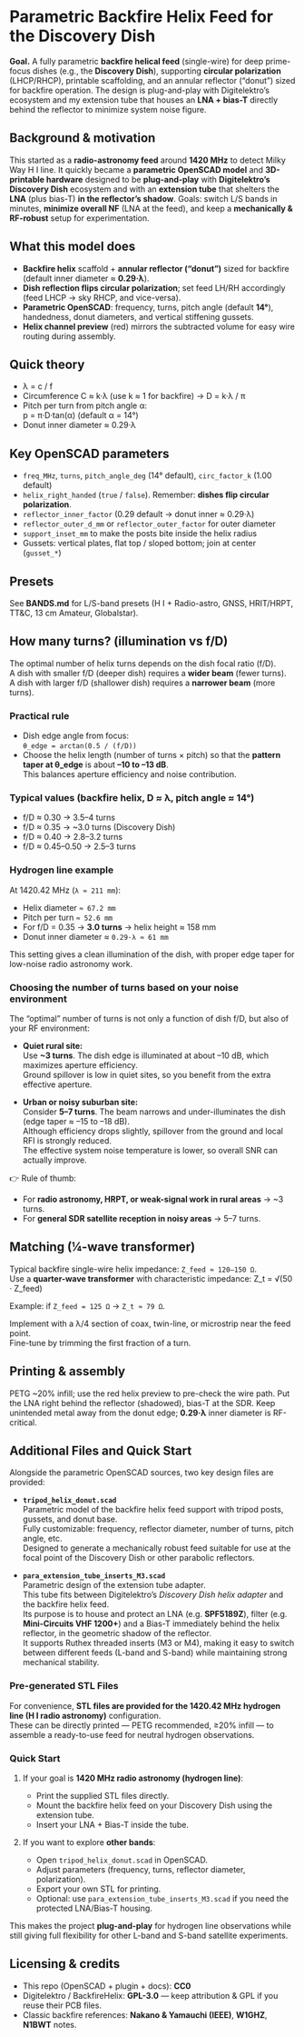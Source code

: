 # Parametric Backfire Helix Feed for the Discovery Dish

**Goal.** A fully parametric **backfire helical feed** (single-wire) for deep prime-focus dishes (e.g., the **Discovery Dish**), supporting **circular polarization** (LHCP/RHCP), printable scaffolding, and an annular reflector (“donut”) sized for backfire operation. The design is plug-and-play with Digitelektro’s ecosystem and my extension tube that houses an **LNA + bias-T** directly behind the reflector to minimize system noise figure.

## Background & motivation

This started as a **radio-astronomy feed** around **1420 MHz** to detect Milky Way H I line. It quickly became a **parametric OpenSCAD model** and **3D-printable hardware** designed to be **plug-and-play** with **Digitelektro’s Discovery Dish** ecosystem and with an **extension tube** that shelters the **LNA** (plus bias-T) **in the reflector’s shadow**. Goals: switch L/S bands in minutes, **minimize overall NF** (LNA at the feed), and keep a **mechanically & RF-robust** setup for experimentation.

## What this model does

- **Backfire helix** scaffold + **annular reflector (“donut”)** sized for backfire (default inner diameter ≈ **0.29·λ**).
- **Dish reflection flips circular polarization**; set feed LH/RH accordingly (feed LHCP → sky RHCP, and vice-versa).
- **Parametric OpenSCAD**: frequency, turns, pitch angle (default **14°**), handedness, donut diameters, and vertical stiffening gussets.
- **Helix channel preview** (red) mirrors the subtracted volume for easy wire routing during assembly.

## Quick theory

- λ = c / f
- Circumference C ≈ k·λ (use k ≈ 1 for backfire) → D = k·λ / π
- Pitch per turn from pitch angle α:  
  p = π·D·tan(α)  (default α = 14°)
- Donut inner diameter ≈ 0.29·λ

## Key OpenSCAD parameters

- `freq_MHz`, `turns`, `pitch_angle_deg` (14° default), `circ_factor_k` (1.00 default)
- `helix_right_handed` (`true` / `false`). Remember: **dishes flip circular polarization**.
- `reflector_inner_factor` (0.29 default → donut inner ≈ 0.29·λ)
- `reflector_outer_d_mm` or `reflector_outer_factor` for outer diameter
- `support_inset_mm` to make the posts bite inside the helix radius
- Gussets: vertical plates, flat top / sloped bottom; join at center (`gusset_*`)

## Presets

See **BANDS.md** for L/S-band presets (H I + Radio-astro, GNSS, HRIT/HRPT, TT&C, 13 cm Amateur, Globalstar).

## How many turns? (illumination vs f/D)

The optimal number of helix turns depends on the dish focal ratio (f/D).  
A dish with smaller f/D (deeper dish) requires a **wider beam** (fewer turns).  
A dish with larger f/D (shallower dish) requires a **narrower beam** (more turns).

### Practical rule
- Dish edge angle from focus:  
  `θ_edge = arctan(0.5 / (f/D))`  
- Choose the helix length (number of turns × pitch) so that the **pattern taper at θ_edge** is about **–10 to –13 dB**.  
  This balances aperture efficiency and noise contribution.

### Typical values (backfire helix, D ≈ λ, pitch angle ≈ 14°)
- f/D ≈ 0.30 → 3.5–4 turns  
- f/D ≈ 0.35 → ~3.0 turns (Discovery Dish)  
- f/D ≈ 0.40 → 2.8–3.2 turns  
- f/D ≈ 0.45–0.50 → 2.5–3 turns

### Hydrogen line example
At 1420.42 MHz (`λ ≈ 211 mm`):  
- Helix diameter `≈ 67.2 mm`  
- Pitch per turn `≈ 52.6 mm`  
- For f/D = 0.35 → **3.0 turns** → helix height ≈ 158 mm  
- Donut inner diameter ≈ `0.29·λ ≈ 61 mm`  

This setting gives a clean illumination of the dish, with proper edge taper for low-noise radio astronomy work.

### Choosing the number of turns based on your noise environment

The “optimal” number of turns is not only a function of dish f/D, but also of your RF environment:

- **Quiet rural site:**  
  Use **~3 turns**. The dish edge is illuminated at about –10 dB, which maximizes aperture efficiency.  
  Ground spillover is low in quiet sites, so you benefit from the extra effective aperture.

- **Urban or noisy suburban site:**  
  Consider **5–7 turns**. The beam narrows and under-illuminates the dish (edge taper ≈ –15 to –18 dB).  
  Although efficiency drops slightly, spillover from the ground and local RFI is strongly reduced.  
  The effective system noise temperature is lower, so overall SNR can actually improve.

👉 Rule of thumb:  
- For **radio astronomy, HRPT, or weak-signal work in rural areas** → ~3 turns.  
- For **general SDR satellite reception in noisy areas** → 5–7 turns.


## Matching (¼-wave transformer)

Typical backfire single-wire helix impedance: `Z_feed ≈ 120–150 Ω`.  
Use a **quarter-wave transformer** with characteristic impedance: Z_t = √(50 · Z_feed)

Example: if `Z_feed = 125 Ω` → `Z_t ≈ 79 Ω`.  

Implement with a λ/4 section of coax, twin-line, or microstrip near the feed point.  
Fine-tune by trimming the first fraction of a turn.  

## Printing & assembly

PETG ~20% infill; use the red helix preview to pre-check the wire path. Put the LNA right behind the reflector (shadowed), bias-T at the SDR. Keep unintended metal away from the donut edge; **0.29·λ** inner diameter is RF-critical.
## Additional Files and Quick Start

Alongside the parametric OpenSCAD sources, two key design files are provided:

- **`tripod_helix_donut.scad`**  
  Parametric model of the backfire helix feed support with tripod posts, gussets, and donut base.  
  Fully customizable: frequency, reflector diameter, number of turns, pitch angle, etc.  
  Designed to generate a mechanically robust feed suitable for use at the focal point of the Discovery Dish or other parabolic reflectors.

- **`para_extension_tube_inserts_M3.scad`**  
  Parametric design of the extension tube adapter.  
  This tube fits between Digitelektro’s *Discovery Dish helix adapter* and the backfire helix feed.  
  Its purpose is to house and protect an LNA (e.g. **SPF5189Z**), filter (e.g. **Mini-Circuits VHF 1200+**) and a Bias-T immediately behind the helix reflector, in the geometric shadow of the reflector.  
  It supports Ruthex threaded inserts (M3 or M4), making it easy to switch between different feeds (L-band and S-band) while maintaining strong mechanical stability.

### Pre-generated STL Files

For convenience, **STL files are provided for the 1420.42 MHz hydrogen line (H I radio astronomy)** configuration.  
These can be directly printed — PETG recommended, ≥20% infill — to assemble a ready-to-use feed for neutral hydrogen observations.

### Quick Start

1. If your goal is **1420 MHz radio astronomy (hydrogen line)**:  
   - Print the supplied STL files directly.  
   - Mount the backfire helix feed on your Discovery Dish using the extension tube.  
   - Insert your LNA + Bias-T inside the tube.

2. If you want to explore **other bands**:  
   - Open `tripod_helix_donut.scad` in OpenSCAD.  
   - Adjust parameters (frequency, turns, reflector diameter, polarization).  
   - Export your own STL for printing.  
   - Optional: use `para_extension_tube_inserts_M3.scad` if you need the protected LNA/Bias-T housing.

This makes the project **plug-and-play** for hydrogen line observations while still giving full flexibility for other L-band and S-band satellite experiments.

## Licensing & credits

- This repo (OpenSCAD + plugin + docs): **CC0**
- Digitelektro / BackfireHelix: **GPL-3.0** — keep attribution & GPL if you reuse their PCB files.
- Classic backfire references: **Nakano & Yamauchi (IEEE)**, **W1GHZ**, **N1BWT** notes.

